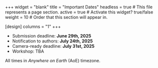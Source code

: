 +++
widget = "blank" 
title = "Important Dates"
headless = true  # This file represents a page section.
active = true  # Activate this widget? true/false
weight = 10  # Order that this section will appear in.

[design]
columns = "1"
+++


- Submission deadline: **June 29th, 2025**
- Notification to authors: **July 24th, 2025**
- Camera-ready deadline: **July 31st, 2025**
- Workshop: TBA

All times in *Anywhere on Earth* (AoE) timezone.


